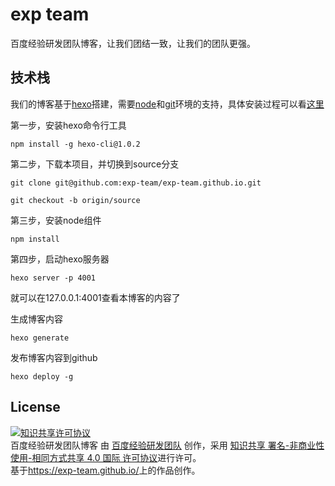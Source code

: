 # exp team
百度经验研发团队博客，让我们团结一致，让我们的团队更强。

## 技术栈
我们的博客基于[hexo](https://hexo.io/zh-cn/)搭建，需要[node](https://nodejs.org/en/)和[git](https://git-scm.com/)环境的支持，具体安装过程可以看[这里](https://exp-team.github.io/)

第一步，安装hexo命令行工具

    npm install -g hexo-cli@1.0.2

第二步，下载本项目，并切换到source分支

    git clone git@github.com:exp-team/exp-team.github.io.git

    git checkout -b origin/source

第三步，安装node组件

    npm install

第四步，启动hexo服务器

    hexo server -p 4001

就可以在127.0.0.1:4001查看本博客的内容了

生成博客内容

    hexo generate

发布博客内容到github

    hexo deploy -g

## License
<a rel="license" href="http://creativecommons.org/licenses/by-nc-sa/4.0/"><img alt="知识共享许可协议" style="border-width:0" src="http://i.creativecommons.org/l/by-nc-sa/4.0/88x31.png" /></a><br /><span xmlns:dct="http://purl.org/dc/terms/" href="http://purl.org/dc/dcmitype/Text" property="dct:title" rel="dct:type">百度经验研发团队博客</span> 由 <a xmlns:cc="http://creativecommons.org/ns#" href="https://exp-team.github.io/" property="cc:attributionName" rel="cc:attributionURL">百度经验研发团队</a> 创作，采用 <a rel="license" href="http://creativecommons.org/licenses/by-nc-sa/4.0/">知识共享 署名-非商业性使用-相同方式共享 4.0 国际 许可协议</a>进行许可。<br />基于<a xmlns:dct="http://purl.org/dc/terms/" href="https://exp-team.github.io/" rel="dct:source">https://exp-team.github.io/</a>上的作品创作。
